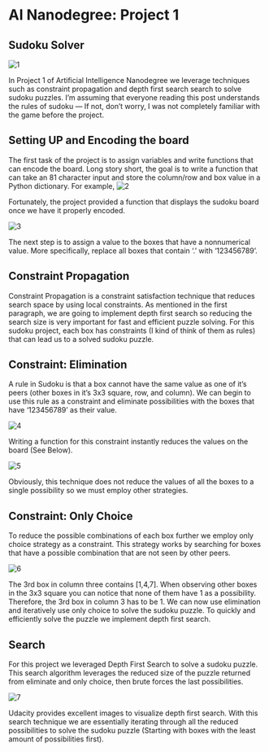 # AI Nanodegree: Project 1

## Sudoku Solver
![1](https://github.com/shauryabit2k18/udacity_artificial_intelligence/blob/master/module1/Capture.PNG)

In Project 1 of Artificial Intelligence Nanodegree we leverage techniques such as constraint propagation and depth first search search to solve sudoku puzzles. I’m assuming that everyone reading this post understands the rules of sudoku — If not, don’t worry, I was not completely familiar with the game before the project.

## Setting UP and Encoding the board
The first task of the project is to assign variables and write functions that can encode the board. Long story short, the goal is to write a function that can take an 81 character input and store the column/row and box value in a Python dictionary. For example,
![2](https://github.com/shauryabit2k18/udacity_artificial_intelligence/blob/master/module1/Capture2.PNG)

Fortunately, the project provided a function that displays the sudoku board once we have it properly encoded.

![3](https://github.com/shauryabit2k18/udacity_artificial_intelligence/blob/master/module1/Capture3.PNG)

The next step is to assign a value to the boxes that have a nonnumerical value. More specifically, replace all boxes that contain ‘.’ with ‘123456789’.

## Constraint Propagation
Constraint Propagation is a constraint satisfaction technique that reduces search space by using local constraints. As mentioned in the first paragraph, we are going to implement depth first search so reducing the search size is very important for fast and efficient puzzle solving. For this sudoku project, each box has constraints (I kind of think of them as rules) that can lead us to a solved sudoku puzzle.

## Constraint: Elimination
A rule in Sudoku is that a box cannot have the same value as one of it’s peers (other boxes in it’s 3x3 square, row, and column). We can begin to use this rule as a constraint and eliminate possibilities with the boxes that have ‘123456789’ as their value.

![4](https://github.com/shauryabit2k18/udacity_artificial_intelligence/blob/master/module1/Capture4.PNG)

Writing a function for this constraint instantly reduces the values on the board (See Below).

![5](https://github.com/shauryabit2k18/udacity_artificial_intelligence/blob/master/module1/Capture5.PNG)

Obviously, this technique does not reduce the values of all the boxes to a single possibility so we must employ other strategies.

## Constraint: Only Choice
To reduce the possible combinations of each box further we employ only choice strategy as a constraint. This strategy works by searching for boxes that have a possible combination that are not seen by other peers.

![6](https://github.com/shauryabit2k18/udacity_artificial_intelligence/blob/master/module1/Capture6.PNG)

The 3rd box in column three contains [1,4,7]. When observing other boxes in the 3x3 square you can notice that none of them have 1 as a possibility. Therefore, the 3rd box in column 3 has to be 1.
We can now use elimination and iteratively use only choice to solve the sudoku puzzle. To quickly and efficiently solve the puzzle we implement depth first search.

## Search
For this project we leveraged Depth First Search to solve a sudoku puzzle. This search algorithm leverages the reduced size of the puzzle returned from eliminate and only choice, then brute forces the last possibilities.

![7](https://github.com/shauryabit2k18/udacity_artificial_intelligence/blob/master/module1/Capture7.PNG)

Udacity provides excellent images to visualize depth first search. With this search technique we are essentially iterating through all the reduced possibilities to solve the sudoku puzzle (Starting with boxes with the least amount of possibilities first).
